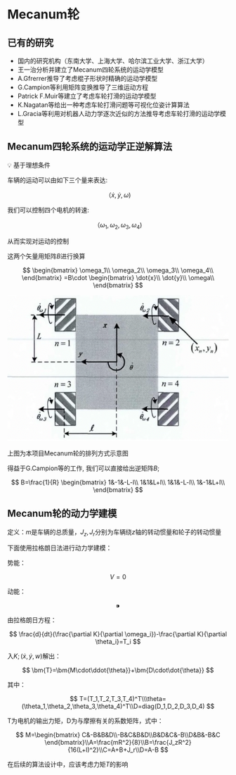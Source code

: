 # Mecanum轮

## 已有的研究

- 国内的研究机构（东南大学、上海大学、哈尔滨工业大学、浙江大学）
- 王一治分析并建立了Mecanum四轮系统的运动学模型
- A.Gfrerrer推导了考虑棍子形状时精确的运动学模型
- G.Campion等利用矩阵变换推导了三维运动方程
- Patrick F.Muir等建立了考虑车轮打滑的运动学模型
- K.Nagatan等给出一种考虑车轮打滑问题等可视化位姿计算算法
- L.Gracia等利用对机器人动力学逐次近似的方法推导考虑车轮打滑的运动学模型

## Mecanum四轮系统的运动学正逆解算法

<aside>
💡 基于理想条件

</aside>

车辆的运动可以由如下三个量来表达: 

$$
（\dot{x},\dot{y},\omega)
$$

我们可以控制四个电机的转速: 

$$
（\omega_1,\omega_2,\omega_3,\omega_4)
$$

从而实现对运动的控制

这两个矢量用矩阵$B$进行换算

$$
\begin{bmatrix}
\omega_1\\
\omega_2\\
\omega_3\\
\omega_4\\
\end{bmatrix}
=B\cdot
\begin{bmatrix}
\dot{x}\\
\dot{y}\\
\omega\\
\end{bmatrix}
$$

![上图为本项目Mecanum轮的排列方式示意图](image/2.png)

上图为本项目Mecanum轮的排列方式示意图

得益于G.Campion等的工作, 我们可以直接给出逆矩阵$B$;

$$
B=\frac{1}{R}
\begin{bmatrix}
1&-1&-L-l\\
1&1&L+l\\
1&1&-L-l\\
1&-1&L+l\\
\end{bmatrix}
$$

## Mecanum轮的动力学建模

定义：$m$是车辆的总质量，$J_z,J_r$分别为车辆绕$z$轴的转动惯量和轮子的转动惯量

下面使用拉格朗日法进行动力学建模：

势能：

$$
V=0
$$

动能：

$$
⁍
$$

由拉格朗日方程：

$$
\frac{d}{dt}(\frac{\partial K}{\partial \omega_i})-\frac{\partial K}{\partial \theta_i}=T_i
$$

入$K;(\dot{x},\dot{y},w)$解出：

$$
\bm{T}=\bm{M\cdot\ddot{\theta}}+\bm{D\cdot\dot{\theta}}
$$

其中：

$$
T=(T_1,T_2,T_3,T_4)^T\\\theta=(\theta_1,\theta_2,\theta_3,\theta_4)^T\\D=diag(D_1,D_2,D_3,D_4)
$$

T为电机的输出力矩，D为与摩擦有关的系数矩阵，式中：

$$
 M=\begin{bmatrix}
C&-B&B&D\\-B&C&B&D\\B&D&C&-B\\D&B&-B&C 
\end{bmatrix}\\A=\frac{mR^2}{8}\\B=\frac{J_zR^2}{16(L+l)^2}\\C=A+B+J_r\\D=A-B
$$

在后续的算法设计中，应该考虑力矩$T$的影响
